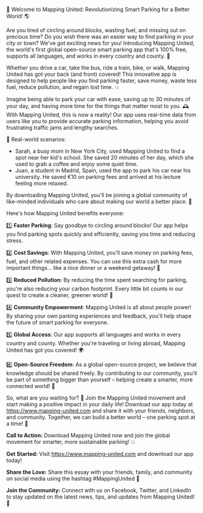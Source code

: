 🚨 Welcome to Mapping United: Revolutionizing Smart Parking for a Better World! 🌎

Are you tired of circling around blocks, wasting fuel, and missing out on precious time? Do you wish there was an easier way to find parking in your city or town? We've got exciting news for you! Introducing Mapping United, the world's first global open-source smart parking app that's 100% free, supports all languages, and works in every country and county. 🌟

Whether you drive a car, take the bus, ride a train, bike, or walk, Mapping United has got your back (and front) covered! This innovative app is designed to help people like you find parking faster, save money, waste less fuel, reduce pollution, and regain lost time. 💥

Imagine being able to park your car with ease, saving up to 30 minutes of your day, and having more time for the things that matter most to you. 🕰️ With Mapping United, this is now a reality! Our app uses real-time data from users like you to provide accurate parking information, helping you avoid frustrating traffic jams and lengthy searches.

🌆 Real-world scenarios:

* Sarah, a busy mom in New York City, used Mapping United to find a spot near her kid's school. She saved 20 minutes of her day, which she used to grab a coffee and enjoy some quiet time.
* Juan, a student in Madrid, Spain, used the app to park his car near his university. He saved €10 on parking fees and arrived at his lecture feeling more relaxed.

By downloading Mapping United, you'll be joining a global community of like-minded individuals who care about making our world a better place. 🌟

Here's how Mapping United benefits everyone:

1️⃣ **Faster Parking**: Say goodbye to circling around blocks! Our app helps you find parking spots quickly and efficiently, saving you time and reducing stress.

2️⃣ **Cost Savings**: With Mapping United, you'll save money on parking fees, fuel, and other related expenses. You can use this extra cash for more important things... like a nice dinner or a weekend getaway! 🍴

3️⃣ **Reduced Pollution**: By reducing the time spent searching for parking, you're also reducing your carbon footprint. Every little bit counts in our quest to create a cleaner, greener world! 🌿

4️⃣ **Community Empowerment**: Mapping United is all about people power! By sharing your own parking experiences and feedback, you'll help shape the future of smart parking for everyone.

5️⃣ **Global Access**: Our app supports all languages and works in every country and county. Whether you're traveling or living abroad, Mapping United has got you covered! 🌍

6️⃣ **Open-Source Freedom**: As a global open-source project, we believe that knowledge should be shared freely. By contributing to our community, you'll be part of something bigger than yourself – helping create a smarter, more connected world! 💪

So, what are you waiting for? 🤔 Join the Mapping United movement and start making a positive impact in your daily life! Download our app today at https://www.mapping-united.com and share it with your friends, neighbors, and community. Together, we can build a better world – one parking spot at a time! 🌟

**Call to Action:** Download Mapping United now and join the global movement for smarter, more sustainable parking! 💥

**Get Started:** Visit https://www.mapping-united.com and download our app today!

**Share the Love:** Share this essay with your friends, family, and community on social media using the hashtag #MappingUnited 🌟

**Join the Community:** Connect with us on Facebook, Twitter, and LinkedIn to stay updated on the latest news, tips, and updates from Mapping United! 💬